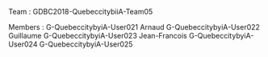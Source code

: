 Team : GDBC2018-QuebeccitybiiA-Team05

Members : 
    G-QuebeccitybyiA-User021    Arnaud 
    G-QuebeccitybyiA-User022    Guillaume
    G-QuebeccitybyiA-User023    Jean-Francois
    G-QuebeccitybyiA-User024
    G-QuebeccitybyiA-User025